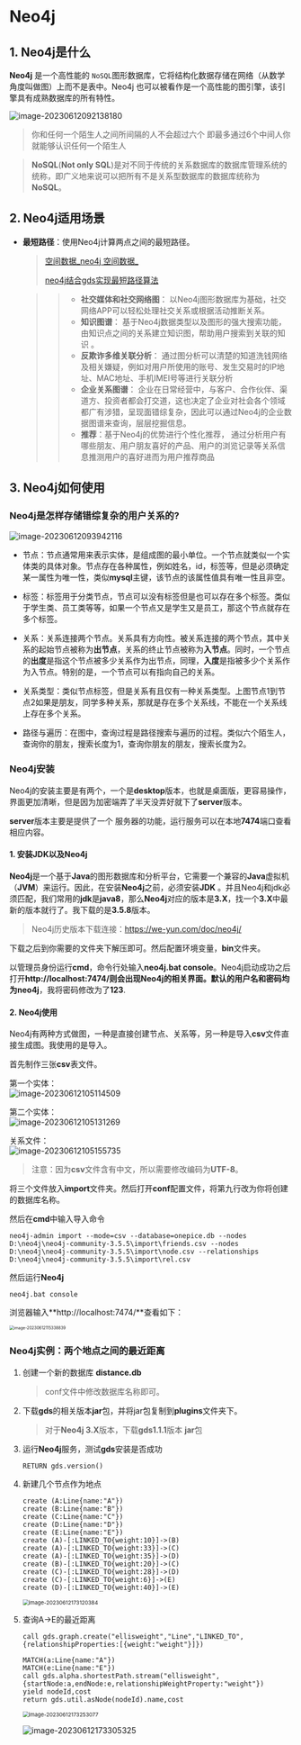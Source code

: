 # Neo4j

## 1. Neo4j是什么

**Neo4j** 是一个高性能的 ``NoSQL``图形数据库，它将结构化数据存储在网络（从数学角度叫做图）上而不是表中。Neo4j 也可以被看作是一个高性能的图引擎，该引擎具有成熟数据库的所有特性。

![image-20230612092138180](https://wangfangdong.oss-cn-hangzhou.aliyuncs.com/neo4j/%E5%BE%AE%E4%BF%A1%E5%9B%BE%E7%89%87_20230621104749.png)

> 你和任何一个陌生人之间所间隔的人不会超过六个
> 即最多通过6个中间人你就能够认识任何一个陌生人

> **NoSQL**(**Not only SQL**)是对不同于传统的关系数据库的数据库管理系统的统称，即广义地来说可以把所有不是关系型数据库的数据库统称为**NoSQL**。

## 2. Neo4j适用场景

- **最短路径**：使用Neo4j计算两点之间的最短路径。

  > [空间数据_neo4j 空间数据_](https://blog.csdn.net/sikh_0529/article/details/127247778)
  >
  > [ neo4j结合gds实现最短路径算法](https://blog.csdn.net/weixin_43632687/article/details/130523276?spm=1001.2101.3001.6650.2&utm_medium=distribute.pc_relevant.none-task-blog-2~default~YuanLiJiHua~Position-2-130523276-blog-83110854.235^v38^pc_relevant_sort_base3&depth_1-utm_source=distribute.pc_relevant.none-task-blog-2~default~YuanLiJiHua~Position-2-130523276-blog-83110854.235^v38^pc_relevant_sort_base3&utm_relevant_index=3)

  > >- **社交媒体和社交网络图**： 以Neo4j图形数据库为基础，社交网络APP可以轻松处理社交关系或根据活动推断关系。
  > >- **知识图谱**： 基于Neo4j数据类型以及图形的强大搜索功能， 由知识点之间的关系建立知识图，帮助用户搜索到关联的知识 。
  > >- **反欺诈多维关联分析**： 通过图分析可以清楚的知道洗钱网络及相关嫌疑，例如对用户所使用的账号、发生交易时的IP地址、MAC地址、手机IMEI号等进行关联分析
  > >- **企业关系图谱**： 企业在日常经营中，与客户、合作伙伴、渠道方、投资者都会打交道，这也决定了企业对社会各个领域都广有涉猎，呈现面错综复杂，因此可以通过Neo4j的企业数据图谱来查询，层层挖掘信息。
  > >- **推荐**：基于Neo4j的优势进行个性化推荐， 通过分析用户有哪些朋友、用户朋友喜好的产品、用户的浏览记录等关系信息推测用户的喜好进而为用户推荐商品

## 3. Neo4j如何使用

### Neo4j是怎样存储错综复杂的用户关系的?

![image-20230612093942116](https://wangfangdong.oss-cn-hangzhou.aliyuncs.com/neo4j/%E5%BE%AE%E4%BF%A1%E5%9B%BE%E7%89%87_202306211047491.png)

* 节点：节点通常用来表示实体，是组成图的最小单位。一个节点就类似一个实体类的具体对象。节点存在各种属性，例如姓名，id，标签等，但是必须确定某一属性为唯一性，类似**mysql**主键，该节点的该属性值具有唯一性且非空。
* 标签：标签用于分类节点，节点可以没有标签但是也可以存在多个标签。类似于学生类、员工类等等，如果一个节点又是学生又是员工，那这个节点就存在多个标签。
* 关系：关系连接两个节点。关系具有方向性。被关系连接的两个节点，其中关系的起始节点被称为**出节点**，关系的终止节点被称为**入节点**。同时，一个节点的**出度**是指这个节点被多少关系作为出节点，同理，**入度**是指被多少个关系作为入节点。特别的是，一个节点可以有指向自己的关系。

* 关系类型：类似节点标签，但是关系有且仅有一种关系类型。上图节点1到节点2如果是朋友，同学多种关系，那就是存在多个关系线，不能在一个关系线上存在多个关系。
* 路径与遍历：在图中，查询过程是路径搜索与遍历的过程。类似六个陌生人，查询你的朋友，搜索长度为1，查询你朋友的朋友，搜索长度为2。

### Neo4j安装

Neo4j的安装主要是有两个，一个是**desktop**版本，也就是桌面版，更容易操作，界面更加清晰，但是因为加密端弄了半天没弄好就下了**server**版本。

**server**版本主要是提供了一个 服务器的功能，运行服务可以在本地**7474**端口查看相应内容。

#### 1. 安装JDK以及Neo4j

**Neo4j**是一个基于**Java**的图形数据库和分析平台，它需要一个兼容的**Java**虚拟机（**JVM**）来运行。因此，在安装**Neo4j**之前，必须安装**JDK** 。并且Neo4j和jdk必须匹配，我们常用的**jdk**是**java8**，那么**Neo4j**对应的版本是**3.X**，找一个**3.X**中最新的版本就行了。我下载的是**3.5.8**版本。

> Neo4j历史版本下载连接：https://we-yun.com/doc/neo4j/

下载之后到你需要的文件夹下解压即可。然后配置环境变量，**bin**文件夹。

以管理员身份运行**cmd**，命令行处输入**neo4j.bat console**。Neo4j启动成功之后打开**http://localhost:7474/**则会出现Neo4j的相关界面。默认的用户名和密码均为**neo4j**，我将密码修改为了**123**.

#### 2. Neo4j使用

Neo4j有两种方式做图，一种是直接创建节点、关系等，另一种是导入**csv**文件直接生成图。我使用的是导入。

首先制作三张**csv**表文件。

第一个实体：  
![image-20230612105114509](https://wangfangdong.oss-cn-hangzhou.aliyuncs.com/neo4j/%E5%BE%AE%E4%BF%A1%E5%9B%BE%E7%89%87_202306211047492.png)

第二个实体：  
![image-20230612105131269](https://wangfangdong.oss-cn-hangzhou.aliyuncs.com/neo4j/%E5%BE%AE%E4%BF%A1%E5%9B%BE%E7%89%87_202306211047493.png)

关系文件：  
![image-20230612105155735](https://wangfangdong.oss-cn-hangzhou.aliyuncs.com/neo4j/%E5%BE%AE%E4%BF%A1%E5%9B%BE%E7%89%87_202306211047494.png)

> 注意：因为**csv**文件含有中文，所以需要修改编码为**UTF-8**。

将三个文件放入**import**文件夹。然后打开**conf**配置文件，将第九行改为你将创建的数据库名称。

然后在**cmd**中输入导入命令

```
neo4j-admin import --mode=csv --database=onepice.db --nodes D:\neo4j\neo4j-community-3.5.5\import\friends.csv --nodes D:\neo4j\neo4j-community-3.5.5\import\node.csv --relationships D:\neo4j\neo4j-community-3.5.5\import\rel.csv

```

然后运行**Neo4j**

```
neo4j.bat console
```

浏览器输入**http://localhost:7474/**查看如下：

<img src="https://wangfangdong.oss-cn-hangzhou.aliyuncs.com/neo4j/%E5%BE%AE%E4%BF%A1%E5%9B%BE%E7%89%87_202306211047495.png" alt="image-20230612115338839" style="zoom:50%;" /> 





### Neo4j实例：两个地点之间的最近距离

1. 创建一个新的数据库 **distance.db**

   >conf文件中修改数据库名称即可。

2. 下载**gds**的相关版本**jar**包，并将jar包复制到**plugins**文件夹下。

   > 对于**Neo4j 3.X**版本，下载**gds1.1.1**版本 **jar**包

3. 运行**Neo4j**服务，测试**gds**安装是否成功

   ```
   RETURN gds.version()
   ```

4. 新建几个节点作为地点

   ```
   create (A:Line{name:"A"}) 
   create (B:Line{name:"B"}) 
   create (C:Line{name:"C"}) 
   create (D:Line{name:"D"}) 
   create (E:Line{name:"E"}) 
   create (A)-[:LINKED_TO{weight:10}]->(B) 
   create (A)-[:LINKED_TO{weight:33}]->(C) 
   create (A)-[:LINKED_TO{weight:35}]->(D) 
   create (B)-[:LINKED_TO{weight:20}]->(C) 
   create (C)-[:LINKED_TO{weight:28}]->(D) 
   create (C)-[:LINKED_TO{weight:6}]->(E) 
   create (D)-[:LINKED_TO{weight:40}]->(E) 
   ```

   <img src="https://wangfangdong.oss-cn-hangzhou.aliyuncs.com/neo4j/%E5%BE%AE%E4%BF%A1%E5%9B%BE%E7%89%87_202306211047496.png" alt="image-20230612173120384" style="zoom: 67%;" /> 

5. 查询A->E的最近距离

   ```
   call gds.graph.create("ellisweight","Line","LINKED_TO",{relationshipProperties:[{weight:"weight"}]})
   
   MATCH(a:Line{name:"A"})
   MATCH(e:Line{name:"E"})
   call gds.alpha.shortestPath.stream("ellisweight",{startNode:a,endNode:e,relationshipWeightProperty:"weight"})
   yield nodeId,cost
   return gds.util.asNode(nodeId).name,cost
   ```

   <img src="https://wangfangdong.oss-cn-hangzhou.aliyuncs.com/neo4j/%E5%BE%AE%E4%BF%A1%E5%9B%BE%E7%89%87_202306211047497.png" alt="image-20230612173253077" style="zoom:67%;" /> 

   ![image-20230612173305325](https://wangfangdong.oss-cn-hangzhou.aliyuncs.com/neo4j/%E5%BE%AE%E4%BF%A1%E5%9B%BE%E7%89%87_202306211047498.png) 






